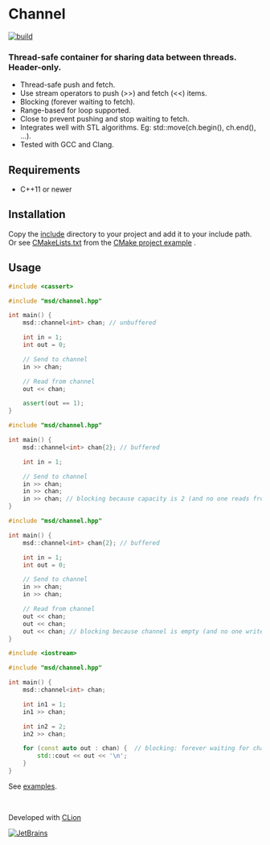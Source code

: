 # Channel

[![build](https://github.com/andreiavrammsd/cpp-channel/workflows/build/badge.svg)](https://github.com/andreiavrammsd/cpp-channel/actions)

### Thread-safe container for sharing data between threads. Header-only.

* Thread-safe push and fetch.
* Use stream operators to push (>>) and fetch (<<) items.
* Blocking (forever waiting to fetch).
* Range-based for loop supported.
* Close to prevent pushing and stop waiting to fetch.
* Integrates well with STL algorithms. Eg: std::move(ch.begin(), ch.end(), ...).
* Tested with GCC and Clang.

## Requirements

* C++11 or newer

## Installation

Copy the [include](./include) directory to your project and add it to your include path. Or
see [CMakeLists.txt](./examples/cmake-project/CMakeLists.txt) from the [CMake project example](./examples/cmake-project)
.

## Usage

```c++
#include <cassert>

#include "msd/channel.hpp"

int main() {
    msd::channel<int> chan; // unbuffered

    int in = 1;
    int out = 0;

    // Send to channel
    in >> chan;

    // Read from channel
    out << chan;

    assert(out == 1);
}
```

```c++
#include "msd/channel.hpp"

int main() {
    msd::channel<int> chan{2}; // buffered

    int in = 1;

    // Send to channel
    in >> chan;
    in >> chan;
    in >> chan; // blocking because capacity is 2 (and no one reads from channel)
}
```

```c++
#include "msd/channel.hpp"

int main() {
    msd::channel<int> chan{2}; // buffered

    int in = 1;
    int out = 0;

    // Send to channel
    in >> chan;
    in >> chan;

    // Read from channel
    out << chan;
    out << chan;
    out << chan; // blocking because channel is empty (and no one writes on it)
}
```

```c++
#include <iostream>

#include "msd/channel.hpp"

int main() {
    msd::channel<int> chan;

    int in1 = 1;
    in1 >> chan;

    int in2 = 2;
    in2 >> chan;

    for (const auto out : chan) {  // blocking: forever waiting for channel items
        std::cout << out << '\n';
    }
}
```

See [examples](examples).

<br>

Developed with [CLion](https://www.jetbrains.com/?from=serializer)

<a href="https://www.jetbrains.com/?from=serializer">![JetBrains](jetbrains.svg)</a>